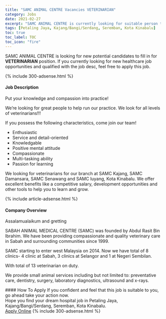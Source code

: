 ```yaml
---
title: "SAMC ANIMAL CENTRE Vacancies VETERINARIAN" 
category: Jobs 
date: 2021-02-27 
excerpt: "SAMC ANIMAL CENTRE is currently looking for suitable person to fill in the VETERINARIAN which positioned at Petaling Jaya, Kajang/Bangi/Serdang, Seremban, Kota Kinabalu" 
tags: [Petaling Jaya, Kajang/Bangi/Serdang, Seremban, Kota Kinabalu] 
toc: true 
toc_label: TOC 
toc_icon: "fire" 
--- 
```


<p>SAMC ANIMAL CENTRE is looking for new potential candidates to fill in for <b>VETERINARIAN</b> position. If you currently looking for new healthcare job opportunities and qualified with the job desc, feel free to apply this job.
</p>{% include 300-adsense.html %} 
<div><div><h4>Job Description</h4></div><div><div><span><div><p>Put your knowledge and compassion into practice!</p><p>We&#8217;re looking for great people to help run our practice. We look for all levels of veterinarians!!!</p><p>If you possess the following characteristics, come join our team!</p><ul><li>Enthusiastic&#160;</li><li>Service and detail-oriented&#160;</li><li>Knowledgable&#160;</li><li>Positive mental attitude&#160;</li><li>Compassionate&#160;</li><li>Multi-tasking ability</li><li>Passion for learning</li></ul><p>We looking for veterinarians for our branch at SAMC Kajang, SAMC Damansara, SAMC Senawang and SAMC luyang, Kota Kinabalu. We offer excellent benefits like a competitive salary, development opportunities and other tools to help you to learn and grow.</p></div></span></div></div></div> 
{% include article-adsense.html %} 
<div><div><h4>Company Overview</h4></div><div><div><span><div><p>Assalamualaikum and gretting</p><p>SABAH ANIMAL MEDICAL CENTRE (SAMC) was founded&#160;by Abdul Rasit Bin Ibrahim. We have been providing compassionate and quality veterinary care in Sabah and surrounding communities since 1999.</p><p>SAMC starting to enter west Malaysia on 2014. Now we have total of 8 clinics- 4 clinic at Sabah, 3 clinics at Selangor and 1 at Negeri Sembilan.</p><p>With total of 13 veterinarian on duty.</p><p>We provide small animal services including but not limited to: preventative care, dentistry, surgery, laboratory diagnostics, ultrasound and x-rays.</p></div></span></div></div></div> 
#### How To Apply 
If you confident and feel that this job is suitable to you, go ahead take your action now. <br/> 
Hope you find your dream hospital job in Petaling Jaya, Kajang/Bangi/Serdang, Seremban, Kota Kinabalu. <br/> 
<a href="https://www.jobstreet.com.my/en/job/veterinarian-4493007?jobId=jobstreet-my-job-4493007" class="btn btn--warning" target="_blank" rel="nofollow noopenner">Apply Online</a> 
{% include 300-adsense.html %} 